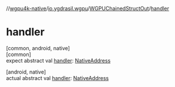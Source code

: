 //[wgpu4k-native](../../../index.md)/[io.ygdrasil.wgpu](../index.md)/[WGPUChainedStructOut](index.md)/[handler](handler.md)

# handler

[common, android, native]\
[common]\
expect abstract val [handler](handler.md): [NativeAddress](../../ffi/-native-address/index.md)

[android, native]\
actual abstract val [handler](handler.md): [NativeAddress](../../ffi/-native-address/index.md)